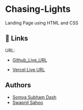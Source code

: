 # Chasing-Lights
Landing Page using HTML and CSS

## 🔗 Links
URL:  
- [Github_Live_URL](https://somyasubham9.github.io/Chasing-Lights/)

- [Vercel Live URL](https://chasing-lights-five.vercel.app/)

## Authors

- [Somya Subham Dash](https://www.github.com/somyasubham9)
- [Swapnil Sahoo](https://www.github.com/swapnil0601)

  

